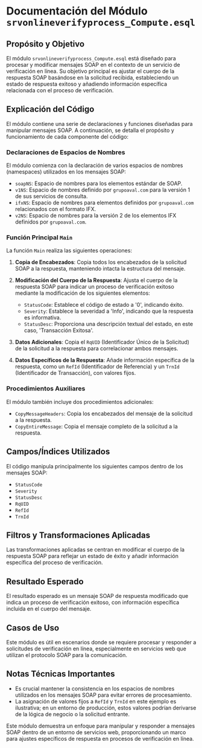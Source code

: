 # Documentación del Módulo `srvonlineverifyprocess_Compute.esql`

## Propósito y Objetivo

El módulo `srvonlineverifyprocess_Compute.esql` está diseñado para procesar y modificar mensajes SOAP en el contexto de un servicio de verificación en línea. Su objetivo principal es ajustar el cuerpo de la respuesta SOAP basándose en la solicitud recibida, estableciendo un estado de respuesta exitoso y añadiendo información específica relacionada con el proceso de verificación.

## Explicación del Código

El módulo contiene una serie de declaraciones y funciones diseñadas para manipular mensajes SOAP. A continuación, se detalla el propósito y funcionamiento de cada componente del código:

### Declaraciones de Espacios de Nombres

El módulo comienza con la declaración de varios espacios de nombres (namespaces) utilizados en los mensajes SOAP:

- `soapNS`: Espacio de nombres para los elementos estándar de SOAP.
- `v1NS`: Espacio de nombres definido por `grupoaval.com` para la versión 1 de sus servicios de consulta.
- `ifxNS`: Espacio de nombres para elementos definidos por `grupoaval.com` relacionados con el formato IFX.
- `v2NS`: Espacio de nombres para la versión 2 de los elementos IFX definidos por `grupoaval.com`.

### Función Principal `Main`

La función `Main` realiza las siguientes operaciones:

1. **Copia de Encabezados**: Copia todos los encabezados de la solicitud SOAP a la respuesta, manteniendo intacta la estructura del mensaje.
   
2. **Modificación del Cuerpo de la Respuesta**: Ajusta el cuerpo de la respuesta SOAP para indicar un proceso de verificación exitoso mediante la modificación de los siguientes elementos:
   - `StatusCode`: Establece el código de estado a '0', indicando éxito.
   - `Severity`: Establece la severidad a 'Info', indicando que la respuesta es informativa.
   - `StatusDesc`: Proporciona una descripción textual del estado, en este caso, 'Transacción Exitosa'.

3. **Datos Adicionales**: Copia el `RqUID` (Identificador Único de la Solicitud) de la solicitud a la respuesta para correlacionar ambos mensajes.

4. **Datos Específicos de la Respuesta**: Añade información específica de la respuesta, como un `RefId` (Identificador de Referencia) y un `TrnId` (Identificador de Transacción), con valores fijos.

### Procedimientos Auxiliares

El módulo también incluye dos procedimientos adicionales:

- `CopyMessageHeaders`: Copia los encabezados del mensaje de la solicitud a la respuesta.
- `CopyEntireMessage`: Copia el mensaje completo de la solicitud a la respuesta.

## Campos/Índices Utilizados

El código manipula principalmente los siguientes campos dentro de los mensajes SOAP:

- `StatusCode`
- `Severity`
- `StatusDesc`
- `RqUID`
- `RefId`
- `TrnId`

## Filtros y Transformaciones Aplicadas

Las transformaciones aplicadas se centran en modificar el cuerpo de la respuesta SOAP para reflejar un estado de éxito y añadir información específica del proceso de verificación.

## Resultado Esperado

El resultado esperado es un mensaje SOAP de respuesta modificado que indica un proceso de verificación exitoso, con información específica incluida en el cuerpo del mensaje.

## Casos de Uso

Este módulo es útil en escenarios donde se requiere procesar y responder a solicitudes de verificación en línea, especialmente en servicios web que utilizan el protocolo SOAP para la comunicación.

## Notas Técnicas Importantes

- Es crucial mantener la consistencia en los espacios de nombres utilizados en los mensajes SOAP para evitar errores de procesamiento.
- La asignación de valores fijos a `RefId` y `TrnId` en este ejemplo es ilustrativa; en un entorno de producción, estos valores podrían derivarse de la lógica de negocio o la solicitud entrante.

Este módulo demuestra un enfoque para manipular y responder a mensajes SOAP dentro de un entorno de servicios web, proporcionando un marco para ajustes específicos de respuesta en procesos de verificación en línea.